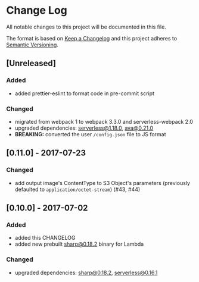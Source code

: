 # Change Log
All notable changes to this project will be documented in this file.

The format is based on [Keep a Changelog](http://keepachangelog.com/en/1.0.0/)
and this project adheres to [Semantic Versioning](http://semver.org/spec/v2.0.0.html).


## [Unreleased]
### Added
- added prettier-eslint to format code in pre-commit script

### Changed
- migrated from webpack 1 to webpack 3.3.0 and serverless-webpack 2.0
- upgraded dependencies:  serverless@1.18.0, ava@0.21.0
- **BREAKING:** converted the user `/config.json` file to JS format


## [0.11.0] - 2017-07-23
### Changed
- add output image's ContentType to S3 Object's parameters (previously defaulted to `application/octet-stream`) (#43, #44)


## [0.10.0] - 2017-07-02
### Added
- added this CHANGELOG
- added new prebuilt sharp@0.18.2 binary for Lambda

### Changed
- upgraded dependencies: sharp@0.18.2, serverless@0.16.1
